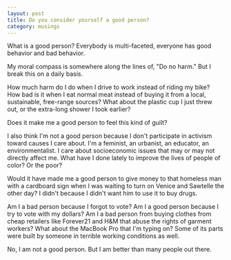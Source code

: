 ```yaml
---
layout: post
title: Do you consider yourself a good person?
category: musings
---
```


What is a good person? Everybody is multi-faceted, everyone has good behavior and bad behavior. 

My moral compass is somewhere along the lines of, "Do no harm." But I break this on a daily basis.

How much harm do I do when I drive to work instead of riding my bike? How bad is it when I eat normal meat instead of buying it from a local, sustainable, free-range sources? What about the plastic cup I just threw out, or the extra-long shower I took earlier?

Does it make me a good person to feel this kind of guilt?

I also think I'm not a good person because I don't participate in activism toward causes I care about. I'm a feminist, an urbanist, an educator, an environmentalist. I care about socioeconomic issues that may or may not directly affect me. What have I done lately to improve the lives of people of color? Or the poor?

Would it have made me a good person to give money to that homeless man with a cardboard sign when I was waiting to turn on Venice and Sawtelle the other day? I didn't because I didn't want him to use it to buy drugs.

Am I a bad person because I forgot to vote? Am I a good person because I try to vote with my dollars? Am I a bad person from buying clothes from cheap retailers like Forever21 and H&M that abuse the rights of garment workers? What about the MacBook Pro that I'm typing on? Some of its parts were built by someone in terrible working conditions as well.

No, I am not a good person. But I am better than many people out there.